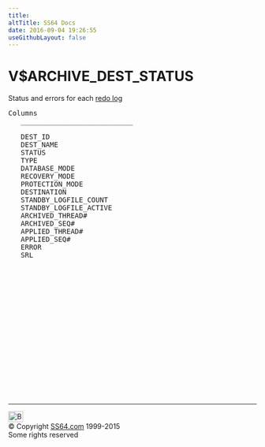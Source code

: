 ```yaml
---
title:
altTitle: SS64 Docs
date: 2016-09-04 19:26:55
useGithubLayout: false
---
```

<!-- #BeginLibraryItem "/Library/head_orav.lbi" --><!-- #EndLibraryItem --><h1>V$ARCHIVE_DEST_STATUS </h1>  
 <p> Status and errors for each <a href="../ora/syntax-redo.html">redo log</a></p> 
 
<pre>Columns
   ___________________________
 
   DEST_ID
   DEST_NAME
   STATUS
   TYPE
   DATABASE_MODE
   RECOVERY_MODE
   PROTECTION_MODE
   DESTINATION
   STANDBY_LOGFILE_COUNT
   STANDBY_LOGFILE_ACTIVE
   ARCHIVED_THREAD#
   ARCHIVED_SEQ#
   APPLIED_THREAD#
   APPLIED_SEQ#
   ERROR
   SRL

</pre>
<p><b></b></p><!-- #BeginLibraryItem "/Library/foot_orad.lbi" --><p>
<!-- oracle-footer -->
<ins class="adsbygoogle" style="display:inline-block;width:300px;height:250px" data-ad-client="ca-pub-6140977852749469" data-ad-slot="4275490898"></ins>
<script>
(adsbygoogle = window.adsbygoogle || []).push({});
</script></p>
<hr>
<div id="bl" class="footer"><a href="V$ARCHIVE_DEST_STATUS.html#"><img src="../images/top.png" width="30" height="22" alt="Back to the Top"></a></div>
<div id="br" class="footer, tagline">© Copyright <a href="../index.html">SS64.com</a> 1999-2015<br>
Some rights reserved</div>
<!-- #EndLibraryItem -->

